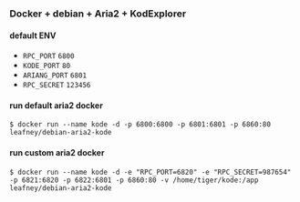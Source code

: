 ### Docker + debian + Aria2 + KodExplorer

#### default ENV

* `RPC_PORT` `6800`
* `KODE_PORT` `80`
* `ARIANG_PORT` `6801`
* `RPC_SECRET` `123456`

#### run default aria2 docker

```
$ docker run --name kode -d -p 6800:6800 -p 6801:6801 -p 6860:80 leafney/debian-aria2-kode
```

#### run custom aria2 docker

```
$ docker run --name kode -d -e "RPC_PORT=6820" -e "RPC_SECRET=987654" -p 6821:6820 -p 6822:6801 -p 6860:80 -v /home/tiger/kode:/app leafney/debian-aria2-kode
```
